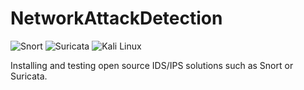 # NetworkAttackDetection
![Snort](https://img.shields.io/badge/Snort-2.9.20-blue?logo=snort)
![Suricata](https://img.shields.io/badge/Suricata-6.0.10-orange?logo=suricata)
![Kali Linux](https://img.shields.io/badge/Kali_Linux-2023.4-red?logo=kali-linux)

Installing and testing open source IDS/IPS solutions such as Snort or Suricata.
